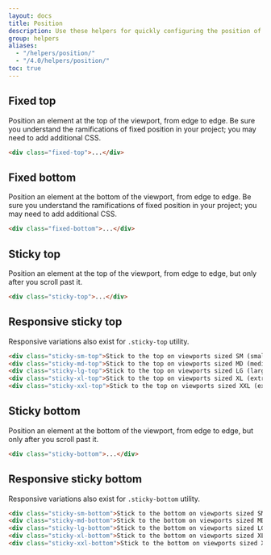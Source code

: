 ```yaml
---
layout: docs
title: Position
description: Use these helpers for quickly configuring the position of an element.
group: helpers
aliases:
  - "/helpers/position/"
  - "/4.0/helpers/position/"
toc: true
---
```


## Fixed top

Position an element at the top of the viewport, from edge to edge. Be sure you understand the ramifications of fixed position in your project; you may need to add additional CSS.

```html
<div class="fixed-top">...</div>
```

## Fixed bottom

Position an element at the bottom of the viewport, from edge to edge. Be sure you understand the ramifications of fixed position in your project; you may need to add additional CSS.

```html
<div class="fixed-bottom">...</div>
```

## Sticky top

Position an element at the top of the viewport, from edge to edge, but only after you scroll past it.

```html
<div class="sticky-top">...</div>
```

## Responsive sticky top

Responsive variations also exist for `.sticky-top` utility.

```html
<div class="sticky-sm-top">Stick to the top on viewports sized SM (small) or wider</div>
<div class="sticky-md-top">Stick to the top on viewports sized MD (medium) or wider</div>
<div class="sticky-lg-top">Stick to the top on viewports sized LG (large) or wider</div>
<div class="sticky-xl-top">Stick to the top on viewports sized XL (extra-large) or wider</div>
<div class="sticky-xxl-top">Stick to the top on viewports sized XXL (extra-extra-large) or wider</div>
```

## Sticky bottom

Position an element at the bottom of the viewport, from edge to edge, but only after you scroll past it.

```html
<div class="sticky-bottom">...</div>
```

## Responsive sticky bottom

Responsive variations also exist for `.sticky-bottom` utility.

```html
<div class="sticky-sm-bottom">Stick to the bottom on viewports sized SM (small) or wider</div>
<div class="sticky-md-bottom">Stick to the bottom on viewports sized MD (medium) or wider</div>
<div class="sticky-lg-bottom">Stick to the bottom on viewports sized LG (large) or wider</div>
<div class="sticky-xl-bottom">Stick to the bottom on viewports sized XL (extra-large) or wider</div>
<div class="sticky-xxl-bottom">Stick to the bottom on viewports sized XXL (extra-extra-large) or wider</div>
```

